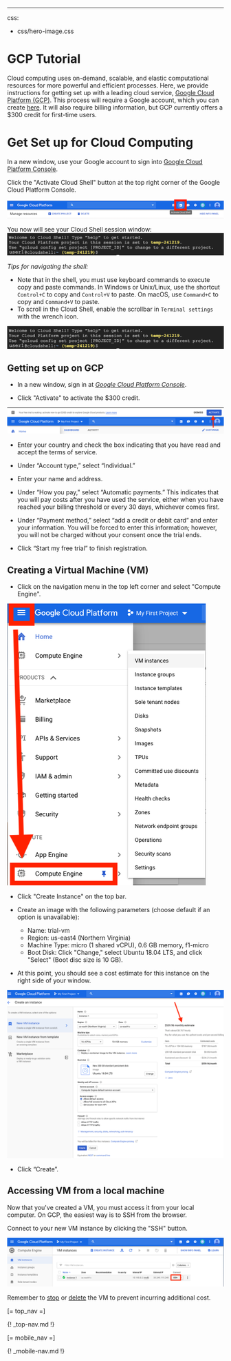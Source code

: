 ---
css:
  - css/hero-image.css

# GCP Tutorial

Cloud computing uses on-demand, scalable, and elastic computational resources for more powerful and efficient processes. Here, we provide instructions for getting set up with a leading cloud service, [Google Cloud Platform (GCP)](https://cloud.google.com/). This process will require a Google account, which you can create [here](https://accounts.google.com). It will also require billing information, but GCP currently offers a $300 credit for first-time users. 

# Get Set up for Cloud Computing

In a new window, use your Google account to sign into [Google Cloud Platform Console](https://console.cloud.google.com/).

Click the "Activate Cloud Shell" button at the top right corner of the Google Cloud Platform Console. 

![Activate Cloud Shell](https://github.com/NCBI-Hackathons/ncbi-cloud-tutorials/blob/master/images/activate-cloud-shell.png "Activate cloud shell")
   
You now will see your Cloud Shell session window:
![Cloud Shell](https://github.com/NCBI-Hackathons/ncbi-cloud-tutorials/blob/master/images/cloud-shell-commandline.png "Cloud shell")

*Tips for navigating the shell:*

   * Note that in the shell, you must use keyboard commands to execute copy and paste commands. In Windows or Unix/Linux, use the shortcut `Control+C` to copy and `Control+V` to paste. On macOS, use `Command+C` to copy and `Command+V` to paste.
   * To scroll in the Cloud Shell, enable the scrollbar in `Terminal settings` with the wrench icon.


![Cloud shell wrench](https://github.com/NCBI-Hackathons/ncbi-cloud-tutorials/blob/master/images/cloud-shell-commandline.png "Cloud shell wrench")

## Getting set up on GCP
   * In a new window, sign in at <dfn id="def-ncbi"><a href="https://console.cloud.google.com/">Google Cloud Platform Console</a></dfn>.
   
   * Click "Activate" to activate the $300 credit.

![Activate](https://github.com/NCBI-Hackathons/ncbi-cloud-tutorials/blob/master/images/gcp-credit.png "Activate")
   
   * Enter your country and check the box indicating that you have read and accept the terms of service.
   
   * Under “Account type,” select “Individual.”
    
   * Enter your name and address.
    
   * Under “How you pay," select “Automatic payments.” This indicates that you will pay costs after you have used the service, either when you have reached your billing threshold or every 30 days, whichever comes first. 
    
   * Under “Payment method,” select “add a credit or debit card” and enter your information. You will be forced to enter this information; however, you will not be charged without your consent once the trial ends. 
    
   * Click “Start my free trial” to finish registration.

## Creating a Virtual Machine (VM)
* Click on the navigation menu in the top left corner and select "Compute Engine".

![GCP Instance](https://github.com/NCBI-Hackathons/ncbi-cloud-tutorials/blob/master/images/gcp-instance.png "GCP Instance")

* Click "Create Instance" on the top bar.  

* Create an image with the following parameters (choose default if an option is unavailable): 
    * Name: trial-vm
    * Region: us-east4 (Northern Virginia)
    * Machine Type: micro (1 shared vCPU), 0.6 GB memory, f1-micro
    * Boot Disk: Click "Change," select Ubuntu 18.04 LTS, and click "Select" (Boot disc size is 10 GB).

* At this point, you should see a cost estimate for this instance on the right side of your window. 

![GCP VM Cost](https://github.com/NCBI-Hackathons/ncbi-cloud-tutorials/blob/master/images/gcp-vm-cost1.png "GCP VM Cost")

* Click “Create”.

## Accessing VM from a local machine
Now that you've created a VM, you must access it from your local computer. On GCP, the easiest way is to SSH from the browser.

Connect to your new VM instance by clicking the "SSH" button.

![GCP SSH](https://github.com/NCBI-Hackathons/ncbi-cloud-tutorials/blob/master/images/gcp-ssh.png "GCP SSH")

Remember to [stop](https://cloud.google.com/compute/docs/instances/stop-start-instance) or [delete](https://cloud.google.com/compute/docs/instances/stop-start-instance) the VM to prevent incurring additional cost.

[= top_nav =]

{! _top-nav.md !}

[= mobile_nav =]

{! _mobile-nav.md !}
